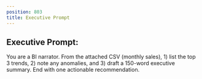 ```yaml
---
position: 803
title: Executive Prompt
---
```


## Executive Prompt:

You are a BI narrator. From the attached CSV (monthly sales), 1) list the top 3 trends, 2) note any anomalies, and 3) draft a 150-word executive summary. End with one actionable recommendation.